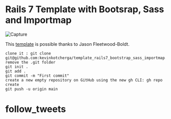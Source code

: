 # Rails 7 Template with Bootsrap, Sass and Importmap

![Capture](https://user-images.githubusercontent.com/78493094/150114101-377dc0b5-badf-44d7-87a7-fd0fbe6497ac.PNG)

This [template](https://jasonfleetwoodboldt.com/courses/stepping-up-rails/rails-7-bootstrap-with-sprockets-importmap-with-sassc-rails/) is possible thanks to Jason Fleetwood-Boldt.

```
clone it : git clone git@github.com:kevinkotcherga/template_rails7_bootstrap_sass_importmap.git
remove the .git folder
git init .
git add .
git commit -m "First commit"
create a new empty repository on GitHub using the new gh CLI: gh repo create
git push -u origin main
```
# follow_tweets
